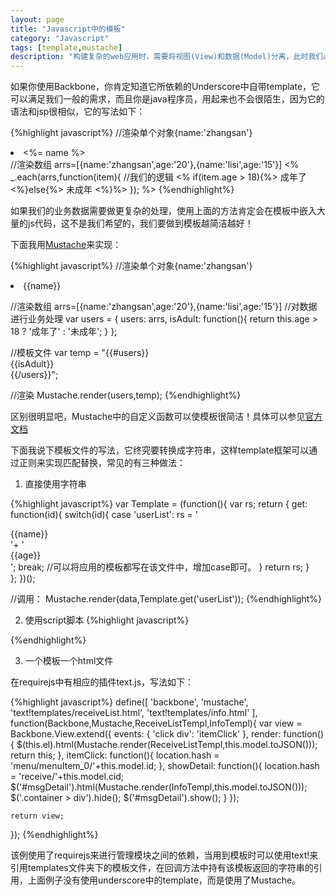 ```yaml
---
layout: page
title: "Javascript中的模板"
category: "Javascript"
tags: [template,mustache]
description: "构建复杂的web应用时，需要将视图(View)和数据(Model)分离，此时我们必须要选择模板，目前已经有好多这种framework，根据需求来选择一种适合我们的是很重要的。。。"
---
```


如果你使用Backbone，你肯定知道它所依赖的Underscore中自带template，它可以满足我们一般的需求，而且你是java程序员，用起来也不会很陌生，因为它的语法和jsp很相似，它的写法如下：

{%highlight javascript%}
//渲染单个对象{name:'zhangsan'}
<li><%= name %></li>
//渲染数组 arrs=[{name:'zhangsan',age:'20'},{name:'lisi',age:'15'}]
<%
    _.each(arrs,function(item){
        //我们的逻辑
        <% if(item.age > 18){%>
            <span>成年了</span>
        <%}else{%>
            <span>未成年</span>
        <%}%>
    });
%>
{%endhighlight%}

如果我们的业务数据需要做更复杂的处理，使用上面的方法肯定会在模板中嵌入大量的js代码，这不是我们希望的，我们要做到模板越简洁越好！

下面我用[Mustache](http://mustache.github.com/)来实现：

{%highlight javascript%}
//渲染单个对象{name:'zhangsan'}
<li>{{name}}</li>

//渲染数组 arrs=[{name:'zhangsan',age:'20'},{name:'lisi',age:'15'}]
//对数据进行业务处理
var users = {
    users: arrs,
    isAdult: function(){
        return this.age > 18 ? '成年了' : '未成年';
    }
};

//模板文件
var temp = "{{#users}}\
  {{isAdult}}\
{{/users}}";

//渲染
Mustache.render(users,temp);
{%endhighlight%}

区别很明显吧，Mustache中的自定义函数可以使模板很简洁！具体可以参见[官方文档](https://github.com/janl/mustache.js)

下面我说下模板文件的写法，它终究要转换成字符串，这样template框架可以通过正则来实现匹配替换，常见的有三种做法：

1. 直接使用字符串

{%highlight javascript%}
var Template = (function(){
    var rs;
    return {
      get: function(id){
          switch(id){
            case 'userList':
                rs = '<div>{{name}}</div>'+
                     '<div>{{age}}</div>';
            break;
            //可以将应用的模板都写在该文件中，增加case即可。
          }
          return rs;
      }  
    };
})();

//调用：
Mustache.render(data,Template.get('userList'));
{%endhighlight%}

2. 使用script脚本
{%highlight javascript%}
<script type="text/template" id="item-template">  
    <div><%= name%></div>
</script>  
{%endhighlight%}

3. 一个模板一个html文件

在requirejs中有相应的插件text.js，写法如下：

{%highlight javascript%}
define([
    'backbone',
    'mustache',
    'text!templates/receiveList.html',
    'text!templates/info.html'
    ],
    function(Backbone,Mustache,ReceiveListTempl,InfoTempl){
    var view = Backbone.View.extend({
        events: {
            'click div': 'itemClick'
        },
        render: function(){
            $(this.el).html(Mustache.render(ReceiveListTempl,this.model.toJSON()));
            return this;
        },
        itemClick: function(){
            location.hash = 'menu/menuItem_0/'+this.model.id;
        },
        showDetail: function(){
            location.hash = 'receive/'+this.model.cid;
            $('#msgDetail').html(Mustache.render(InfoTempl,this.model.toJSON()));
            $('.container > div').hide();
            $('#msgDetail').show();
        }
    });

    return view;
});
{%endhighlight%}

该例使用了requirejs来进行管理模块之间的依赖，当用到模板时可以使用text!来引用templates文件夹下的模板文件，在回调方法中持有该模板返回的字符串的引用，上面例子没有使用underscore中的template，而是使用了Mustache。


